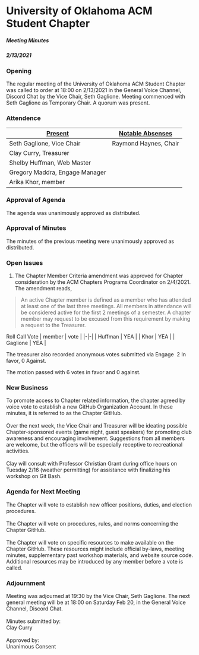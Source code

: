 # University of Oklahoma ACM Student Chapter  
##### Meeting Minutes
##### 2/13/2021  

### Opening  
The regular meeting of the University of Oklahoma ACM Student Chapter was called to order at 18:00 on 2/13/2021 in the General Voice Channel, Discord Chat by the Vice Chair, Seth Gaglione. Meeting commenced with Seth Gaglione as Temporary Chair. A quorum was present.

### Attendence  
|    <u>Present</u>    |    <u>Notable Absenses</u>    |
| -------------------- | ----------------------------- |
| Seth Gaglione, Vice Chair | Raymond Haynes, Chair |
| Clay Curry, Treasurer | |
| Shelby Huffman, Web Master | |
| Gregory Maddra, Engage Manager | |
| Arika Khor, member | |

### Approval of Agenda  
The agenda was unanimously approved as distributed.

### Approval of Minutes
The minutes of the previous meeting were unanimously approved as distributed.

### Open Issues  
1.	The Chapter Member Criteria amendment was approved for Chapter consideration by the ACM Chapters Programs Coordinator on 2/4/2021. The amendment reads,
> An active Chapter member is defined as a member who has attended at least one of the last three meetings. All members in attendance will be considered active for the first 2 meetings of a semester. A chapter member may request to be excused from this requirement by making a request to the Treasurer.

Roll Call Vote
| member | vote |
|-|-|
| Huffman | YEA |
| Khor | YEA |
| Gaglione | YEA |

The treasurer also recorded anonymous votes submitted via Engage
&nbsp;2 In favor, 0 Against.

The motion passed with 6 votes in favor and 0 against.

### New Business
To promote access to Chapter related information, the chapter agreed by voice vote to establish a new GitHub Organization Account. In these minutes, it is referred to as the Chapter GitHub. 
<br><br>
Over the next week, the Vice Chair and Treasurer will be ideating possible Chapter-sponsored events (game night, guest speakers) for promoting club awareness and encouraging involvement. Suggestions from all members are welcome, but the officers will be especially receptive to recreational activities.
<br><br>
Clay will consult with Professor Christian Grant during office hours on Tuesday 2/16 (weather permitting) for assistance with finalizing his workshop on Git Bash.

### Agenda for Next Meeting
The Chapter will vote to establish new officer positions, duties, and election procedures. 
<br><br>
The Chapter will vote on procedures, rules, and norms concerning the Chapter GitHub.
<br><br>
The Chapter will vote on specific resources to make available on the Chapter GitHub. These resources might include official by-laws, meeting minutes, supplementary past workshop materials, and website source code. Additional resources may be introduced by any member before a vote is called.

### Adjournment
Meeting was adjourned at 19:30 by the Vice Chair, Seth Gaglione. The next general meeting will be at 18:00 on Saturday Feb 20, in the General Voice Channel, Discord Chat.
<br><br>
Minutes submitted by:  
Clay Curry
<br><br>
Approved by:  
Unanimous Consent
